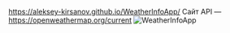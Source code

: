 https://aleksey-kirsanov.github.io/WeatherInfoApp/
Сайт API — https://openweathermap.org/current
![WeatherInfoApp](https://github.com/Aleksey-Kirsanov/WeatherInfoApp/assets/108628088/8668e129-687a-477c-be4f-c65620803169)
